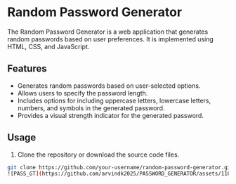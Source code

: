 # Random Password Generator

The Random Password Generator is a web application that generates random passwords based on user preferences. It is implemented using HTML, CSS, and JavaScript.

## Features

- Generates random passwords based on user-selected options.
- Allows users to specify the password length.
- Includes options for including uppercase letters, lowercase letters, numbers, and symbols in the generated password.
- Provides a visual strength indicator for the generated password.

## Usage

1. Clone the repository or download the source code files.

```bash
git clone https://github.com/your-username/random-password-generator.git
![PASS_GT](https://github.com/arvindk2025/PASSWORD_GENERATOR/assets/110460745/3e2c340e-0b30-4c4f-8376-c3cbda7cc4be)

